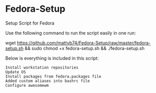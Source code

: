 # Fedora-Setup

Setup Script for Fedora

Use the following command to run the script easily in one run:

wget https://github.com/mattyb74/Fedora-Setup/raw/master/fedora-setup.sh && sudo chmod +x fedora-setup.sh && ./fedora-setup.sh

Below is everything is included in this script:

    Install workstation repositories
    Update OS
    Install packages from fedora.packages file
    Added custom aliases into bashrc file
    Configure awesomewm
